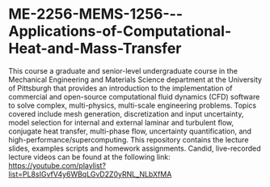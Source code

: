 # ME-2256-MEMS-1256---Applications-of-Computational-Heat-and-Mass-Transfer

This course a graduate and senior-level undergraduate course in the Mechanical Engineering and Materials Science department at the University of Pittsburgh that provides an introduction to the implementation of commercial and open-source computational fluid dynamics (CFD) software to solve complex, multi-physics, multi-scale engineering problems. Topics covered include mesh generation, discretization and input uncertainty, model selection for internal and external laminar and turbulent flow, conjugate heat transfer, multi-phase flow, uncertainty quantification, and high-performance/supercomputing. This repository contains the lecture slides, examples scripts and homework assignments. Candid, live-recorded lecture videos can be found at the following link: https://youtube.com/playlist?list=PL8sIGvfV4y6WBqLGvD2Z0yRNL_NLbXfMA


